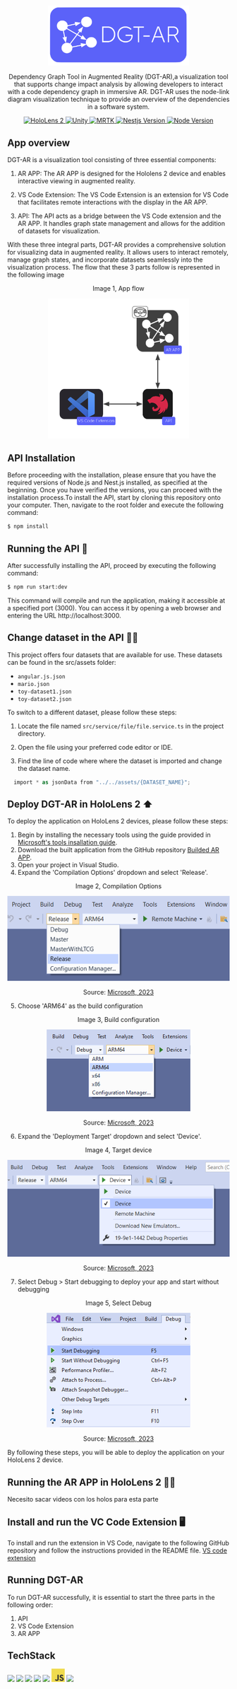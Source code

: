 <p align="center">
  <a  target="blank"><img src="./readme-images/DGT-AR.png" width="320" alt="DGT-AR Logo" /></a>
</p>

<p align="center"> 
Dependency Graph Tool in Augmented Reality (DGT-AR),a visualization tool that supports change impact analysis by allowing developers to interact with a code dependency graph in immersive AR. DGT-AR uses the node-link diagram visualization technique to provide an overview of the dependencies in a software system. 
</p>

<p align="center">
  <a href="https://www.microsoft.com/en-us/hololens/buy">
    <img src="https://img.shields.io/badge/HoloLens_2-blue" alt="HoloLens 2">
  </a>
  <a href="https://unity.com/es/download">
    <img src="https://img.shields.io/badge/Unity-v2020.3.19f1-white" alt="Unity">
  </a>
  <a href="https://learn.microsoft.com/en-us/windows/mixed-reality/mrtk-unity/mrtk2/?view=mrtkunity-2022-05">
    <img src="https://img.shields.io/badge/MRTK-v2.7.2-purple" alt="MRTK">
  </a>
  <a href="https://docs.nestjs.com/cli/overview">
    <img src="https://img.shields.io/badge/Nestjs-v7.6.0-red" alt="Nestjs Version">
  </a>
  <a href="https://nodejs.org/en">
    <img src="https://img.shields.io/badge/Node.js-v16.15.0-success" alt="Node Version">
  </a>
</p>

## App overview

DGT-AR is a visualization tool consisting of three essential components:

1. AR APP: The AR APP is designed for the Hololens 2 device and enables interactive viewing in augmented reality.

2. VS Code Extension: The VS Code Extension is an extension for VS Code that facilitates remote interactions with the display in the AR APP.

3. API: The API acts as a bridge between the VS Code extension and the AR APP. It handles graph state management and allows for the addition of datasets for visualization.

With these three integral parts, DGT-AR provides a comprehensive solution for visualizing data in augmented reality. It allows users to interact remotely, manage graph states, and incorporate datasets seamlessly into the visualization process. The flow that these 3 parts follow is represented in the following image

<p align="center" style="margin-top: 10px;">Image 1, App flow</p>
<p align="center">
  <a  target="blank"><img src="./readme-images/app-overview.png" width="320" alt="DGT-AR Logo" /></a>
</p>

## API Installation
Before proceeding with the installation, please ensure that you have the required versions of Node.js and Nest.js installed, as specified at the beginning. Once you have verified the versions, you can proceed with the installation process.To install the API, start by cloning this repository onto your computer. Then, navigate to the root folder and execute the following command:

```bash
$ npm install
```

## Running the API 🚀

After successfully installing the API, proceed by executing the following command:

```bash
$ npm run start:dev
```

This command will compile and run the application, making it accessible at a specified port (3000). You can access it by opening a web browser and entering the URL http://localhost:3000.


## Change dataset in the API 👨‍💻

This project offers four datasets that are available for use. These datasets can be found in the src/assets folder:

* ```angular.js.json```
* ```mario.json```
* ```toy-dataset1.json```
* ```toy-dataset2.json```

To switch to a different dataset, please follow these steps:

1. Locate the file named ``` src/service/file/file.service.ts ``` in the project directory.
2. Open the file using your preferred code editor or IDE.

3. Find the line of code where where the dataset is imported and change the dataset name.

``` cs
  import * as jsonData from "../../assets/{DATASET_NAME}";
```
## Deploy DGT-AR in HoloLens 2 ⬆️
To deploy the application on HoloLens 2 devices, please follow these steps:

1. Begin by installing the necessary tools using the guide provided in [Microsoft's tools insallation guide](https://learn.microsoft.com/en-us/windows/mixed-reality/develop/install-the-tools#installation-checklist).
2. Download the built application from the GitHub repository [Builded AR APP](https://drive.google.com/drive/folders/1zYtktYTO4Eg8ZS-3ePWs-8W4caVLw6xP?usp=sharing).
3. Open your project in Visual Studio.
4. Expand the 'Compilation Options' dropdown and select 'Release'.
<p align="center" style="margin-top: 10px;">Image 2, Compilation Options</p>
<p align="center"><img src="./readme-images/024-vs-compilation-options-release.png" alt="isolated" /></p>
<p align="center" style="margin-bottom: 10px;">Source: <a href="https://learn.microsoft.com/en-us/windows/mixed-reality/develop/advanced-concepts/using-visual-studio?tabs=hl2">Microsoft, 2023</a>

5. Choose 'ARM64' as the build configuration 

<p align="center" style="margin-top: 10px;">Image 3, Build configuration</p>
<p align="center"><img src="./readme-images/arm64setting.png" /></p>
<p align="center" style="margin-bottom: 10px;">Source: <a href="https://learn.microsoft.com/en-us/windows/mixed-reality/develop/advanced-concepts/using-visual-studio?tabs=hl2">Microsoft, 2023</a>
    
6. Expand the 'Deployment Target' dropdown and select 'Device'.

<p align="center" style="margin-top: 10px;">Image 4, Target device</p>
<p align="center"><img src="./readme-images/025-vs-deployment-target-device.png" alt="isolated" /></p>
<p align="center" style="margin-bottom: 10px;">Source: <a href="https://learn.microsoft.com/en-us/windows/mixed-reality/develop/advanced-concepts/using-visual-studio?tabs=hl2">Microsoft, 2023</a>

7. Select Debug > Start debugging to deploy your app and start without debugging

<p align="center" style="margin-top: 10px;">Image 5, Select Debug</p>
<p align="center"><img src="./readme-images/deploywithdebugging.png" alt="isolated" /></p>
<p align="center" style="margin-bottom: 10px;">Source: <a href="https://learn.microsoft.com/en-us/windows/mixed-reality/develop/advanced-concepts/using-visual-studio?tabs=hl2">Microsoft, 2023</a>

By following these steps, you will be able to deploy the application on your HoloLens 2 device.

## Running the AR APP in HoloLens 2 🏃‍♂️

Necesito sacar videos con los holos para esta parte

## Install and run the VC Code Extension 🖥️

To install and run the extension in VS Code, navigate to the following  GitHub repository and follow the instructions provided in the README file. [VS code extension](https://github.com/DussanFreire/DGT-EXT)

## Running DGT-AR
To run DGT-AR successfully, it is essential to start the three parts in the following order:
1. API
2. VS Code Extension
3. AR APP

## TechStack
<code><img height="30" src="https://xrgo.io/wp-content/uploads/microsoft-hololens-2-logo_1.png"></code>
<code><img height="30" src="https://1000marcas.net/wp-content/uploads/2021/02/Unity-Logo.jpg"></code>
<code><img height="30" src="https://user-images.githubusercontent.com/13754172/122838980-02e98b80-d2ac-11eb-94c5-d2602e968c18.png"></code>
<code><img height="30" src="https://upload.wikimedia.org/wikipedia/commons/thumb/9/9a/Visual_Studio_Code_1.35_icon.svg/2048px-Visual_Studio_Code_1.35_icon.svg.png"></code>
<code><img height="30" src="https://docs.nestjs.com/assets/logo-small.svg"></code>
<code><img height="30" src="https://raw.githubusercontent.com/github/explore/80688e429a7d4ef2fca1e82350fe8e3517d3494d/topics/javascript/javascript.png"></code>
<code><img height="30" src="https://ugeek.github.io/blog/images-blog/node.png"></code>

